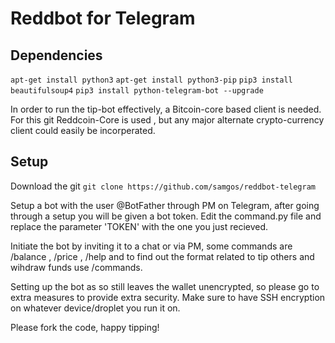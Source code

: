 # Reddbot for Telegram 

## Dependencies 

`apt-get install python3`
`apt-get install python3-pip`
`pip3 install beautifulsoup4`
`pip3 install python-telegram-bot --upgrade`

In order to run the tip-bot effectively, a Bitcoin-core based client is needed. For this git Reddcoin-Core is used , but any major alternate crypto-currency client could easily be incorperated. 

## Setup

Download the git
`git clone https://github.com/samgos/reddbot-telegram`

Setup a bot with the user @BotFather through PM on Telegram, after going through a setup you will be given a bot token. Edit the command.py file and replace the parameter 'TOKEN' with the one you just recieved. 

Initiate the bot by inviting it to a chat or via PM, some commands are /balance , /price , /help and to find out the format related to tip others and wihdraw funds use /commands.

Setting up the bot as so still leaves the wallet unencrypted, so please go to extra measures to provide extra security. Make sure to have SSH encryption on whatever device/droplet you run it on. 

Please fork the code, happy tipping! 



